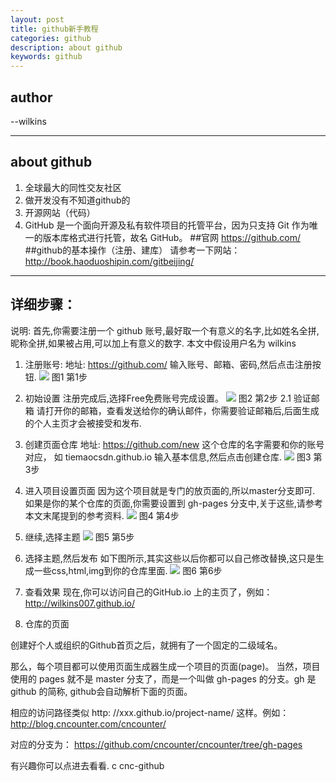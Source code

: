 ```yaml
---
layout: post
title: github新手教程
categories: github
description: about github
keywords: github 
---
```

## author
--wilkins 

---
## about github
1. 全球最大的同性交友社区
2. 做开发没有不知道github的
3. 开源网站（代码）
4. GitHub 是一个面向开源及私有软件项目的托管平台，因为只支持 Git 作为唯一的版本库格式进行托管，故名 GitHub。
##官网
https://github.com/
##github的基本操作（注册、建库）
请参考一下网站：
http://book.haoduoshipin.com/gitbeijing/

---
详细步骤：
---
说明: 首先,你需要注册一个 github 账号,最好取一个有意义的名字,比如姓名全拼,昵称全拼,如果被占用,可以加上有意义的数字.
本文中假设用户名为 wilkins

1. 注册账号:
地址: https://github.com/
输入账号、邮箱、密码,然后点击注册按钮.
![](http://i.imgur.com/r2v7mwh.png)
图1 第1步
2. 初始设置
注册完成后,选择Free免费账号完成设置。
![](http://i.imgur.com/5at4Wou.png)
图2 第2步
2.1 验证邮箱
请打开你的邮箱，查看发送给你的确认邮件，你需要验证邮箱后,后面生成的个人主页才会被接受和发布.

3. 创建页面仓库
地址: https://github.com/new
这个仓库的名字需要和你的账号对应， 如 tiemaocsdn.github.io
输入基本信息,然后点击创建仓库.
![](http://i.imgur.com/BTsIQar.png)
图3 第3步
4. 进入项目设置页面
因为这个项目就是专门的放页面的,所以master分支即可. 如果是你的某个仓库的页面,你需要设置到 gh-pages 分支中,关于这些,请参考本文末尾提到的参考资料.
![](http://i.imgur.com/jKqsvk1.png)
图4 第4步
5. 继续,选择主题
![](http://i.imgur.com/saxdLBi.png)
图5 第5步

6. 选择主题,然后发布
如下图所示,其实这些以后你都可以自己修改替换,这只是生成一些css,html,img到你的仓库里面.
![](http://i.imgur.com/xz5LGd6.png)
图6 第6步

7. 查看效果
现在,你可以访问自己的GitHub.io 上的主页了，例如：
http://wilkins007.github.io/

10. 仓库的页面

创建好个人或组织的Github首页之后，就拥有了一个固定的二级域名。 

那么，每个项目都可以使用页面生成器生成一个项目的页面(page)。 当然，项目使用的 pages 就不是 master 分支了，而是一个叫做 gh-pages 的分支。gh 是 github 的简称, github会自动解析下面的页面。

相应的访问路径类似 http: //xxx.github.io/project-name/ 这样。例如： http://blog.cncounter.com/cncounter/

对应的分支为： https://github.com/cncounter/cncounter/tree/gh-pages

有兴趣你可以点进去看看.
c
cnc-github




